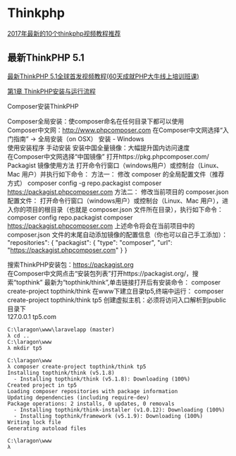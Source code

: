 # Thinkphp

[2017年最新的10个thinkphp视频教程推荐](http://www.php.cn/toutiao-362455.html)  

## 最新ThinkPHP 5.1

[最新ThinkPHP 5.1全球首发视频教程(60天成就PHP大牛线上培训班课)](http://www.php.cn/course/812.html)  

[第1章 ThinkPHP安装与运行流程](http://www.php.cn/code/24861.html)  


Composer安装ThinkPHP  

Composer全局安装：使composer命名在任何目录下都可以使用  
    Composer中文网：http://www.phpcomposer.com
    在Composer中文网选择“入门指南” -> 全局安装（on OSX）
    安装 - Windows  
        使用安装程序
        手动安装
安装中国全量镜像：大幅提升国内访问速度  
    在Composer中文网选择“中国镜像”
    打开https://pkg.phpcomposer.com/
    Packagist 镜像使用方法
    打开命令行窗口（windows用户）或控制台（Linux、Mac 用户）并执行如下命令：
    方法一： 修改 composer 的全局配置文件（推荐方式）
    composer config -g repo.packagist composer https://packagist.phpcomposer.com
    方法二： 修改当前项目的 composer.json 配置文件：
    打开命令行窗口（windows用户）或控制台（Linux、Mac 用户），进入你的项目的根目录（也就是 composer.json 文件所在目录），执行如下命令：
    composer config repo.packagist composer https://packagist.phpcomposer.com
    上述命令将会在当前项目中的 composer.json 文件的末尾自动添加镜像的配置信息（你也可以自己手工添加）：
    "repositories": {
        "packagist": {
            "type": "composer",
            "url": "https://packagist.phpcomposer.com"
        }
    }

搜索ThinkPHP安装包：https://packagist.org  
    在Composer中文网点击“安装包列表”打开https://packagist.org/，搜索“topthink”
    最新为“topthink/think”,单击链接打开后有安装命令：
    composer create-project topthink/think
    在www下建立目录tp5,终端中运行：
    composer create-project topthink/think tp5
创建虚拟主机：必须将访问入口解析到public目录下  
    127.0.0.1 tp5.com
```
C:\laragon\www\laravelapp (master)
λ cd ..
C:\laragon\www
λ mkdir tp5

C:\laragon\www
λ composer create-project topthink/think tp5
Installing topthink/think (v5.1.8)
  - Installing topthink/think (v5.1.8): Downloading (100%)
Created project in tp5
Loading composer repositories with package information
Updating dependencies (including require-dev)
Package operations: 2 installs, 0 updates, 0 removals
  - Installing topthink/think-installer (v1.0.12): Downloading (100%)
  - Installing topthink/framework (v5.1.9): Downloading (100%)
Writing lock file
Generating autoload files

C:\laragon\www
λ
```

